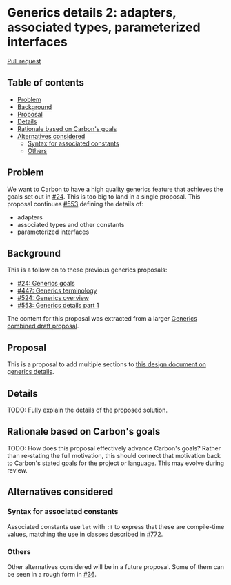 # Generics details 2: adapters, associated types, parameterized interfaces

<!--
Part of the Carbon Language project, under the Apache License v2.0 with LLVM
Exceptions. See /LICENSE for license information.
SPDX-License-Identifier: Apache-2.0 WITH LLVM-exception
-->

[Pull request](https://github.com/carbon-language/carbon-lang/pull/731)

<!-- toc -->

## Table of contents

-   [Problem](#problem)
-   [Background](#background)
-   [Proposal](#proposal)
-   [Details](#details)
-   [Rationale based on Carbon's goals](#rationale-based-on-carbons-goals)
-   [Alternatives considered](#alternatives-considered)
    -   [Syntax for associated constants](#syntax-for-associated-constants)
    -   [Others](#others)

<!-- tocstop -->

## Problem

We want to Carbon to have a high quality generics feature that achieves the
goals set out in [#24](https://github.com/carbon-language/carbon-lang/pull/24).
This is too big to land in a single proposal. This proposal continues
[#553](https://github.com/carbon-language/carbon-lang/pull/553) defining the
details of:

-   adapters
-   associated types and other constants
-   parameterized interfaces

## Background

This is a follow on to these previous generics proposals:

-   [#24: Generics goals](https://github.com/carbon-language/carbon-lang/pull/24)
-   [#447: Generics terminology](https://github.com/carbon-language/carbon-lang/pull/447)
-   [#524: Generics overview](https://github.com/carbon-language/carbon-lang/pull/524)
-   [#553: Generics details part 1](https://github.com/carbon-language/carbon-lang/pull/553)

The content for this proposal was extracted from a larger
[Generics combined draft proposal](https://github.com/carbon-language/carbon-lang/pull/36).

## Proposal

This is a proposal to add multiple sections to
[this design document on generics details](/docs/design/generics/details.md).

## Details

TODO: Fully explain the details of the proposed solution.

## Rationale based on Carbon's goals

TODO: How does this proposal effectively advance Carbon's goals? Rather than
re-stating the full motivation, this should connect that motivation back to
Carbon's stated goals for the project or language. This may evolve during
review.

## Alternatives considered

### Syntax for associated constants

Associated constants use `let` with `:!` to express that these are compile-time
values, matching the use in classes described in [#772](p0722.md#let-constants).

### Others

Other alternatives considered will be in a future proposal. Some of them can be
seen in a rough form in
[#36](https://github.com/carbon-language/carbon-lang/pull/36).
